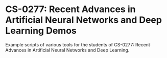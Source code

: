 # CS-0277: Recent Advances in Artificial Neural Networks and Deep Learning Demos
Example scripts of various tools for the students of CS-0277: Recent Advances in Artificial Neural Networks and Deep Learning.
